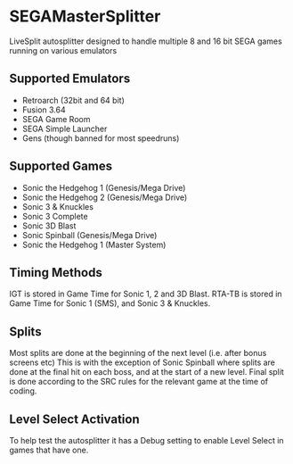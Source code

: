 # SEGAMasterSplitter
LiveSplit autosplitter designed to handle multiple 8 and 16 bit SEGA games running on various emulators

## Supported Emulators

* Retroarch (32bit and 64 bit)
* Fusion 3.64
* SEGA Game Room
* SEGA Simple Launcher
* Gens (though banned for most speedruns)

## Supported Games

* Sonic the Hedgehog 1 (Genesis/Mega Drive)
* Sonic the Hedgehog 2 (Genesis/Mega Drive)
* Sonic 3 & Knuckles
* Sonic 3 Complete
* Sonic 3D Blast
* Sonic Spinball (Genesis/Mega Drive)
* Sonic the Hedgehog 1 (Master System)

## Timing Methods
IGT is stored in Game Time for Sonic 1, 2 and 3D Blast.
RTA-TB is stored in Game Time for Sonic 1 (SMS), and Sonic 3 & Knuckles.

## Splits
Most splits are done at the beginning of the next level (i.e. after bonus screens etc) This is with the exception of Sonic Spinball
where splits are done at the final hit on each boss, and at the start of a new level.
Final split is done according to the SRC rules for the relevant game at the time of coding. 

## Level Select Activation
To help test the autosplitter it has a Debug setting to enable Level Select in games that have one.

